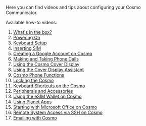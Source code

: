 Here you can find videos and tips about configuring your Cosmo
Communicator.

Available how-to videos:

1.  [What's in the box?](https://youtu.be/7g9TzA2RW7E)
2.  [Powering On](https://youtu.be/TcyoYeqdLT0)
3.  [Keyboard Setup](https://youtu.be/yCw-h5cES1M)
4.  [Inserting SIM](https://youtu.be/ukFhmdBJkN0)
5.  [Creating a Google Account on Cosmo](https://youtu.be/OWu1FBq_IeU)
6.  [Making and Taking Phone Calls](https://youtu.be/trb7nx4Cnj0)
7.  [Using the Cosmo Cover Display](https://youtu.be/kJLtbyYt9l8)
8.  [Using the Cover Display Assistant](https://youtu.be/tDgaywlgoRg)
9.  [Cosmo Phone Functions](https://youtu.be/md6ePcT1Fzg)
10. [Locking the Cosmo](https://youtu.be/01jNjemCgTI)
11. [Keyboard Shortcuts on the Cosmo](https://youtu.be/CbQQP59ULPA)
12. [Peripherals and Accessories](https://youtu.be/jB-Lo1AZL5M)
13. [Using the eSIM Wallet on Cosmo](https://youtu.be/vY6O3mvJ5vY)
14. [Using Planet Apps](https://youtu.be/btZ_aztW-gs)
15. [Starting with Microsoft Office on
    Cosmo](https://youtu.be/csnG9Uq6YWE)
16. [Remote System Access via SSH on
    Cosmo](https://youtu.be/3_6C1bjumME)
17. [Emailing with Cosmo](https://youtu.be/EdeiG9wPbQ0)